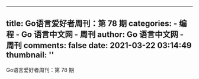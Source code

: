 
---
title: Go语言爱好者周刊：第 78 期
categories: 
    - 编程
    - Go 语言中文网 - 周刊
author: Go 语言中文网 - 周刊
comments: false
date: 2021-03-22 03:14:49
thumbnail: ''
---

<div>   
Go语言爱好者周刊：第 78 期  
</div>
            